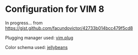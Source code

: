 # Configuration for VIM 8

In progress... from https://gist.github.com/facundovictor/42733b014bcc479f5cd8

Plugging manager used: [vim.plug](https://github.com/junegunn/vim-plug)

Color schema used: [jellybeans](https://github.com/nanotech/jellybeans.vim)
